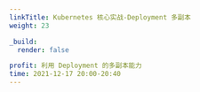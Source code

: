```yaml
---
linkTitle: Kubernetes 核心实战-Deployment 多副本
weight: 23

_build:
  render: false

profit: 利用 Deployment 的多副本能力
time: 2021-12-17 20:00-20:40
---
```

